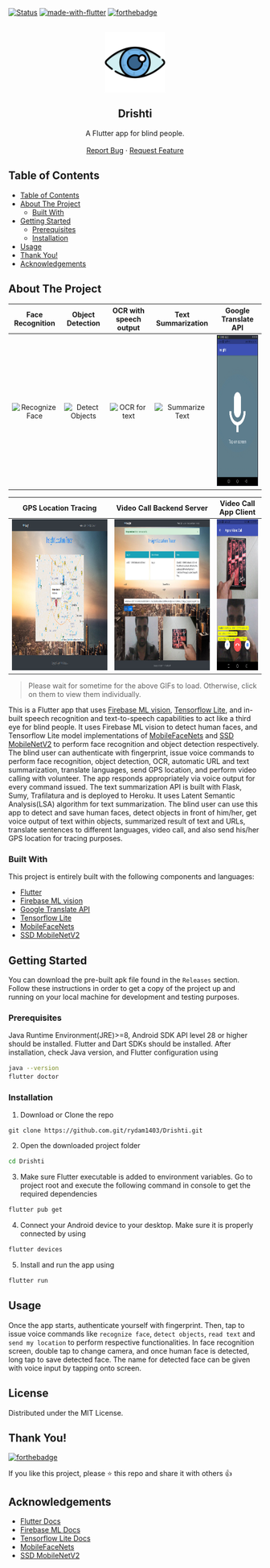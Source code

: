 [![Status](https://img.shields.io/badge/status-active-success.svg?style=flat-square&logo=flutter)](https://github.com/rydam1403/Drishti)
[![made-with-flutter](https://img.shields.io/badge/made%20with-flutter-blue.svg?style=for-the-badge&labelColor=03045e&logo=flutter)](https://flutter.dev)
[![forthebadge](https://forthebadge.com/images/badges/built-by-developers.svg)](https://forthebadge.com)

<br />
<div align="center">
  <a href="https://github.com/rydam1403/Drishti">
    <img src="assets/eye.png" alt="Logo" width="120" height="120" align="center">
  </a>

  <h2 align="center">Drishti</h2>

  <p align="center">
    A Flutter app for blind people.
    <br />
    <br />
    <a href="https://github.com/rydam1403/Drishti/issues">Report Bug</a>
    ·
    <a href="https://github.com/rydam1403/Drishti/issues">Request Feature</a>
  </p>
</div>

<!-- TABLE OF CONTENTS -->

## Table of Contents

- [Table of Contents](#table-of-contents)
- [About The Project](#about-the-project)
  - [Built With](#built-with)
- [Getting Started](#getting-started)
  - [Prerequisites](#prerequisites)
  - [Installation](#installation)
- [Usage](#usage)
- [Thank You!](#thank-you)
- [Acknowledgements](#acknowledgements)

<!-- ABOUT THE PROJECT -->

## About The Project

|                            Face Recognition                             |                            Object Detection                             |                      OCR with speech output                      |                            Text Summarization                            |                               Google Translate API                               |
| :---------------------------------------------------------------------: | :---------------------------------------------------------------------: | :--------------------------------------------------------------: | :----------------------------------------------------------------------: | :------------------------------------------------------------------------------: |
| <img src="images/recognizeface.gif" alt="Recognize Face" height="300"/> | <img src="images/objectdetect.gif" alt="Detect Objects" height="300" /> | <img src="images/ocrdoing.gif" alt="OCR for text" height="300"/> | <img src="images/summarizetext.gif" alt="Summarize Text" height="300" /> | <img src="images/googletranslate.gif" alt="Google Translate API" height="300" /> |

|                                 GPS Location Tracing                                  |                                Video Call Backend Server                                |                             Video Call App Client                             |
| :-----------------------------------------------------------------------------------: | :-------------------------------------------------------------------------------------: | :---------------------------------------------------------------------------: |
| <img src="images/locationtracer.png" alt="Trace Location" height="300" width="400" /> | <img src="images/videobackend.jpg" alt="Video Call Backend" height="300" width="400" /> | <img src="images/videofrontend.jpg" alt="Video Call Frontend" height="300" /> |

> Please wait for sometime for the above GIFs to load. Otherwise, click on them to view them individually.

This is a Flutter app that uses [Firebase ML vision](https://firebase.google.com/docs/ml), [Tensorflow Lite](https://www.tensorflow.org/lite), and in-built speech recognition and text-to-speech capabilities to act like a third eye for blind people. It uses Firebase ML vision to detect human faces, and Tensorflow Lite model implementations of [MobileFaceNets](https://arxiv.org/abs/1804.07573) and [SSD MobileNetV2](https://arxiv.org/abs/1801.04381) to perform face recognition and object detection respectively. The blind user can authenticate with fingerprint, issue voice commands to perform face recognition, object detection, OCR, automatic URL and text summarization, translate languages, send GPS location, and perform video calling with volunteer. The app responds appropriately via voice output for every command issued. The text summarization API is built with Flask, Sumy, Trafilatura and is deployed to Heroku. It uses Latent Semantic Analysis(LSA) algorithm for text summarization. The blind user can use this app to detect and save human faces, detect objects in front of him/her, get voice output of text within objects, summarized result of text and URLs, translate sentences to different languages, video call, and also send his/her GPS location for tracing purposes.

### Built With

This project is entirely built with the following components and languages:

- [Flutter](https://flutter.dev/)
- [Firebase ML vision](https://firebase.google.com/docs/ml)
- [Google Translate API](https://cloud.google.com/translate)
- [Tensorflow Lite](https://www.tensorflow.org/lite)
- [MobileFaceNets](https://arxiv.org/abs/1804.07573)
- [SSD MobileNetV2](https://arxiv.org/abs/1801.04381)

<!-- GETTING STARTED -->

## Getting Started

You can download the pre-built apk file found in the `Releases` section. Follow these instructions in order to get a copy of the project up and running on your local machine for development and testing purposes.

### Prerequisites

Java Runtime Environment(JRE)>=8, Android SDK API level 28 or higher should be installed. Flutter and Dart SDKs should be installed. After installation, check Java version, and Flutter configuration using

```sh
java --version
flutter doctor
```

### Installation

1. Download or Clone the repo

```git
git clone https://github.com.git/rydam1403/Drishti.git
```

2. Open the downloaded project folder

```sh
cd Drishti
```

3. Make sure Flutter executable is added to environment variables. Go to project root and execute the following command in console to get the required dependencies

```sh
flutter pub get
```

4. Connect your Android device to your desktop. Make sure it is properly connected by using

```sh
flutter devices
```

5. Install and run the app using

```sh
flutter run
```

<!-- USAGE EXAMPLES -->

## Usage

Once the app starts, authenticate yourself with fingerprint. Then, tap to issue voice commands like `recognize face`, `detect objects`, `read text` and `send my location` to perform respective functionalities. In face recognition screen, double tap to change camera, and once human face is detected, long tap to save detected face. The name for detected face can be given with voice input by tapping onto screen.



<!-- LICENSE -->

## License

Distributed under the MIT License.

## Thank You!

[![forthebadge](https://forthebadge.com/images/badges/built-with-love.svg)](https://forthebadge.com)

If you like this project, please ⭐ this repo and share it with others 👍

<!-- ACKNOWLEDGEMENTS -->

## Acknowledgements

- [Flutter Docs](https://flutter.dev/docs)
- [Firebase ML Docs](https://firebase.google.com/docs)
- [Tensorflow Lite Docs](https://www.tensorflow.org/lite/guide)
- [MobileFaceNets](https://arxiv.org/abs/1804.07573)
- [SSD MobileNetV2](https://arxiv.org/abs/1801.04381)
